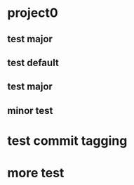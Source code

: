 # project0

## test major
## test default
## test major

## minor test
# test commit tagging
# more test